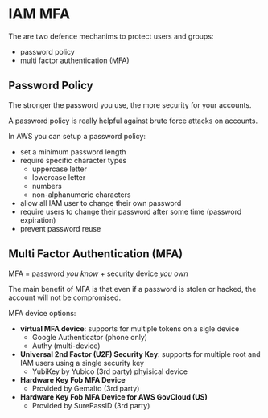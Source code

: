 # IAM MFA

The are two defence mechanims to protect users and groups:

- password policy
- multi factor authentication (MFA)

## Password Policy

The stronger the password you use, the more security for your accounts. 

A password policy is really helpful against brute force attacks on accounts.

In AWS you can setup a password policy:
- set a minimum password length
- require specific character types
    - uppercase letter
    - lowercase letter
    - numbers
    - non-alphanumeric characters
- allow all IAM user to change their own password
- require users to change their password after some time (password expiration)
- prevent password reuse

## Multi Factor Authentication (MFA)

MFA = password *you know* + security device *you own*

The main benefit of MFA is that even if a password is stolen or hacked, the account will not be compromised.

MFA device options:
- **virtual MFA device**: supports for multiple tokens on a sigle device
    - Google Authenticator (phone only)
    - Authy (multi-device)
- **Universal 2nd Factor (U2F) Security Key**: supports for multiple root and IAM users using a single security key
    - YubiKey by Yubico (3rd party) phyisical device
- **Hardware Key Fob MFA Device**
    - Provided by Gemalto (3rd party)
- **Hardware Key Fob MFA Device for AWS GovCloud (US)**
    - Provided by SurePassID (3rd party)